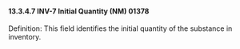 #### 13.3.4.7 INV-7 Initial Quantity (NM) 01378

Definition: This field identifies the initial quantity of the substance in inventory.
